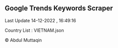 

## Google Trends Keywords Scraper 
 
Last Update 14-12-2022 , 16:49:16

Country List :
VIETNAM.json



© Abdul Muttaqin 
